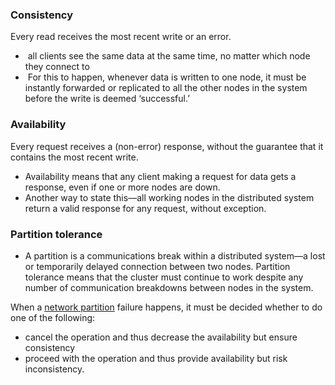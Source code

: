 
### **Consistency**
Every read receives the most recent write or an error.

-  all clients see the same data at the same time, no matter which node they connect to
-  For this to happen, whenever data is written to one node, it must be instantly forwarded or replicated to all the other nodes in the system before the write is deemed ‘successful.’

### **Availability**
Every request receives a (non-error) response, without the guarantee that it contains the most recent write.

- Availability means that any client making a request for data gets a response, even if one or more nodes are down.
- Another way to state this—all working nodes in the distributed system return a valid response for any request, without exception.

### **Partition tolerance**
- A partition is a communications break within a distributed system—a lost or temporarily delayed connection between two nodes. Partition tolerance means that the cluster must continue to work despite any number of communication breakdowns between nodes in the system.

When a [network partition](https://en.wikipedia.org/wiki/Network_partition "Network partition") failure happens, it must be decided whether to do one of the following:

- cancel the operation and thus decrease the availability but ensure consistency
- proceed with the operation and thus provide availability but risk inconsistency.